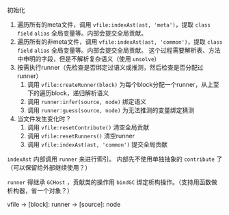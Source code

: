 初始化
1. 遍历所有的meta文件，调用 `vfile:indexAst(ast, 'meta')`，提取 `class` `field` `alias` 全局变量等。内部会提交全局贡献。
2. 遍历所有的非meta文件，调用 `vfile:indexAst(ast, 'common')`，提取 `class` `field` `alias` 全局变量等。内部会提交全局贡献。
  这个过程需要解析表、方法中申明的字段，但是不解析复杂语义（使用 `unsolve`）
3. 按需执行runner（先检查是否绑定过语义或推测，然后检查是否分配过runner）
    1. 调用 `vfile:createRunner(block)` 为每个block分配一个runner，从上至下的遍历block，递归解析语义
    2. 调用 `runner:infer(source, node)` 绑定语义
    3. 调用 `runner:guess(source, node)` 为无法推测的变量绑定猜测
4. 当文件发生变化时？
   1. 调用 `vfile:resetContribute()` 清空全局贡献
   2. 调用 `vfile:resetRunners()` 清空runner
   3. 调用 `vfile:indexAst(ast, 'common')` 提交全局贡献

`indexAst` 内部调用 `runner` 来进行索引。
内部先不使用单独抽象的 `contribute` 了（可以保留给外部继续使用？）

`runner` 得继承 `GCHost` ，贡献类的操作用 `bindGC` 绑定析构操作。（支持用函数做析构器，省一个对象？）

vfile -> [block]: runner -> [source]: node
